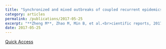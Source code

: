 ```yaml
---
title: "Synchronized and mixed outbreaks of coupled recurrent epidemics"
category: articles
permalink: /publications/2017-05-25
excerpt: "**Zheng M**, Zhao M, Min B, et al.<br>cientific reports, 2017, 7(1): 2424."
date: 2017-05-25
---
```


[Quick Access](https://www.nature.com/articles/s41598-017-02661-9)

